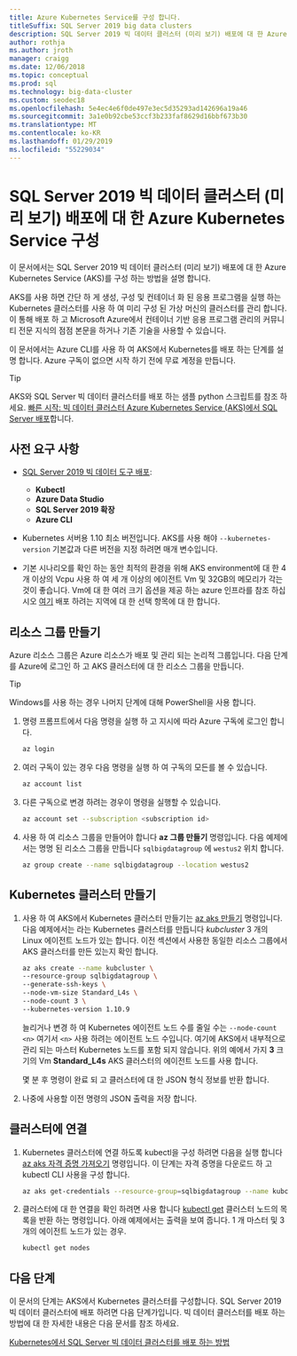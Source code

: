 ```yaml
---
title: Azure Kubernetes Service를 구성 합니다.
titleSuffix: SQL Server 2019 big data clusters
description: SQL Server 2019 빅 데이터 클러스터 (미리 보기) 배포에 대 한 Azure Kubernetes Service (AKS)를 구성 하는 방법에 알아봅니다.
author: rothja
ms.author: jroth
manager: craigg
ms.date: 12/06/2018
ms.topic: conceptual
ms.prod: sql
ms.technology: big-data-cluster
ms.custom: seodec18
ms.openlocfilehash: 5e4ec4e6f0de497e3ec5d35293ad142696a19a46
ms.sourcegitcommit: 3a1e0b92cbe53ccf3b233faf8629d16bbf673b30
ms.translationtype: MT
ms.contentlocale: ko-KR
ms.lasthandoff: 01/29/2019
ms.locfileid: "55229034"
---
```

# <a name="configure-azure-kubernetes-service-for-sql-server-2019-big-data-cluster-preview-deployments"></a>SQL Server 2019 빅 데이터 클러스터 (미리 보기) 배포에 대 한 Azure Kubernetes Service 구성

이 문서에서는 SQL Server 2019 빅 데이터 클러스터 (미리 보기) 배포에 대 한 Azure Kubernetes Service (AKS)를 구성 하는 방법을 설명 합니다.

AKS를 사용 하면 간단 하 게 생성, 구성 및 컨테이너 화 된 응용 프로그램을 실행 하는 Kubernetes 클러스터를 사용 하 여 미리 구성 된 가상 머신의 클러스터를 관리 합니다. 이 통해 배포 하 고 Microsoft Azure에서 컨테이너 기반 응용 프로그램 관리의 커뮤니티 전문 지식의 점점 본문을 하거나 기존 기술을 사용할 수 있습니다.

이 문서에서는 Azure CLI를 사용 하 여 AKS에서 Kubernetes를 배포 하는 단계를 설명 합니다. Azure 구독이 없으면 시작 하기 전에 무료 계정을 만듭니다.

> [!TIP] 
> AKS와 SQL Server 빅 데이터 클러스터를 배포 하는 샘플 python 스크립트를 참조 하세요. [빠른 시작: 빅 데이터 클러스터 Azure Kubernetes Service (AKS)에서 SQL Server 배포](quickstart-big-data-cluster-deploy.md)합니다.

## <a name="prerequisites"></a>사전 요구 사항

- [SQL Server 2019 빅 데이터 도구 배포](deploy-big-data-tools.md):
   - **Kubectl**
   - **Azure Data Studio**
   - **SQL Server 2019 확장**
   - **Azure CLI**

- Kubernetes 서버용 1.10 최소 버전입니다. AKS를 사용 해야 `--kubernetes-version` 기본값과 다른 버전을 지정 하려면 매개 변수입니다.

- 기본 시나리오를 확인 하는 동안 최적의 환경을 위해 AKS environment에 대 한 4 개 이상의 Vcpu 사용 하 여 세 개 이상의 에이전트 Vm 및 32GB의 메모리가 각는 것이 좋습니다. Vm에 대 한 여러 크기 옵션을 제공 하는 azure 인프라를 참조 하십시오 [여기](https://docs.microsoft.com/azure/virtual-machines/windows/sizes) 배포 하려는 지역에 대 한 선택 항목에 대 한 합니다.

## <a name="create-a-resource-group"></a>리소스 그룹 만들기

Azure 리소스 그룹은 Azure 리소스가 배포 및 관리 되는 논리적 그룹입니다. 다음 단계를 Azure에 로그인 하 고 AKS 클러스터에 대 한 리소스 그룹을 만듭니다.

> [!TIP]
> Windows를 사용 하는 경우 나머지 단계에 대해 PowerShell을 사용 합니다.

1. 명령 프롬프트에서 다음 명령을 실행 하 고 지시에 따라 Azure 구독에 로그인 합니다.

    ```bash
    az login
    ```

1. 여러 구독이 있는 경우 다음 명령을 실행 하 여 구독의 모든를 볼 수 있습니다.

   ```bash
   az account list
   ```

1. 다른 구독으로 변경 하려는 경우이 명령을 실행할 수 있습니다.

   ```bash
   az account set --subscription <subscription id>
   ```

1. 사용 하 여 리소스 그룹을 만들어야 합니다 **az 그룹 만들기** 명령입니다. 다음 예제에서는 명명 된 리소스 그룹을 만듭니다 `sqlbigdatagroup` 에 `westus2` 위치 합니다.

   ```bash
   az group create --name sqlbigdatagroup --location westus2
   ```

## <a name="create-a-kubernetes-cluster"></a>Kubernetes 클러스터 만들기

1. 사용 하 여 AKS에서 Kubernetes 클러스터 만들기는 [az aks 만들기](https://docs.microsoft.com/cli/azure/aks) 명령입니다. 다음 예제에서는 라는 Kubernetes 클러스터를 만듭니다 *kubcluster* 3 개의 Linux 에이전트 노드가 있는 합니다. 이전 섹션에서 사용한 동일한 리소스 그룹에서 AKS 클러스터를 만든 있는지 확인 합니다.

    ```bash
   az aks create --name kubcluster \
    --resource-group sqlbigdatagroup \
    --generate-ssh-keys \
    --node-vm-size Standard_L4s \
    --node-count 3 \
    --kubernetes-version 1.10.9
    ```

   늘리거나 변경 하 여 Kubernetes 에이전트 노드 수를 줄일 수는 `--node-count <n>` 여기서 `<n>` 사용 하려는 에이전트 노드 수입니다. 여기에 AKS에서 내부적으로 관리 되는 마스터 Kubernetes 노드를 포함 되지 않습니다. 위의 예에서 가지 **3** 크기의 Vm **Standard_L4s** AKS 클러스터의 에이전트 노드를 사용 합니다.

   몇 분 후 명령이 완료 되 고 클러스터에 대 한 JSON 형식 정보를 반환 합니다.

1. 나중에 사용할 이전 명령의 JSON 출력을 저장 합니다.

## <a name="connect-to-the-cluster"></a>클러스터에 연결

1. Kubernetes 클러스터에 연결 하도록 kubectl을 구성 하려면 다음을 실행 합니다 [az aks 자격 증명 가져오기](https://docs.microsoft.com/cli/azure/aks?view=azure-cli-latest#az-aks-get-credentials) 명령입니다. 이 단계는 자격 증명을 다운로드 하 고 kubectl CLI 사용을 구성 합니다.

   ```bash
   az aks get-credentials --resource-group=sqlbigdatagroup --name kubcluster
   ```

1. 클러스터에 대 한 연결을 확인 하려면 사용 합니다 [kubectl get](https://kubernetes.io/docs/reference/generated/kubectl/kubectl-commands) 클러스터 노드의 목록을 반환 하는 명령입니다.  아래 예제에서는 출력을 보여 줍니다. 1 개 마스터 및 3 개의 에이전트 노드가 있는 경우.

   ```bash
   kubectl get nodes
   ```

## <a name="next-steps"></a>다음 단계

이 문서의 단계는 AKS에서 Kubernetes 클러스터를 구성합니다. SQL Server 2019 빅 데이터 클러스터에 배포 하려면 다음 단계가입니다. 빅 데이터 클러스터를 배포 하는 방법에 대 한 자세한 내용은 다음 문서를 참조 하세요.

[Kubernetes에서 SQL Server 빅 데이터 클러스터를 배포 하는 방법](deployment-guidance.md)

